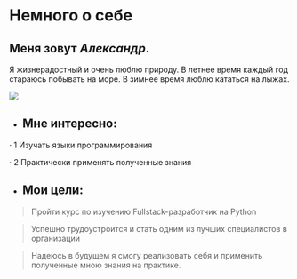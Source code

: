 # __Немного о себе__

## Меня зовут _Александр_. 
Я жизнерадостный и очень люблю природу. В летнее время каждый год стараюсь побывать на море. В зимнее время люблю кататься на лыжах.


![](https://arte1.ru/images/detailed/4/21246.jpg)



+ ## Мне интересно:

· 1 Изучать языки программирования

· 2 Практически применять полученные знания


+ ## Мои цели:

>Пройти курс по изучению Fullstack-разработчик на Python

>Успешно трудоустроится и стать одним из лучших специалистов в организации

> Надеюсь в будущем я смогу реализовать себя и применить полученные мною знания на практике.


